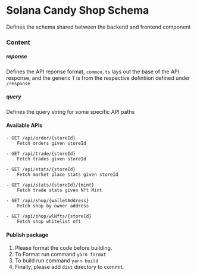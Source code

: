 # Solana Candy Shop Schema

Defines the schema shared between the backend and frontend component

### Content

##### reponse

Defines the API reponse format, `common.ts` lays out the base of the API response, and the generic `T` is from the respective defintiion defined under `/response`

##### query

Defines the query string for some specific API paths


#### Available APIs

```
- GET /api/order/{storeId}
    Fetch orders given storeId

- GET /api/trade/{storeId}
    Fetch trades given storeId

- GET /api/stats/{storeId}
    Fetch market place stats given storeId

- GET /api/stats/{storeId}/{mint}
    Fetch trade stats given Nft Mint

- GET /api/shop/{walletAddress}
    Fetch shop by owner address

- GET /api/shop/wlNfts/{storeId}
    Fetch shop whitelist nft
```

#### Publish package

1. Please format the code before building.
2. To Format run command  `yarn format`
3. To build run command  `yarn build`
4. Finally, please add `dist` directory to commit.
